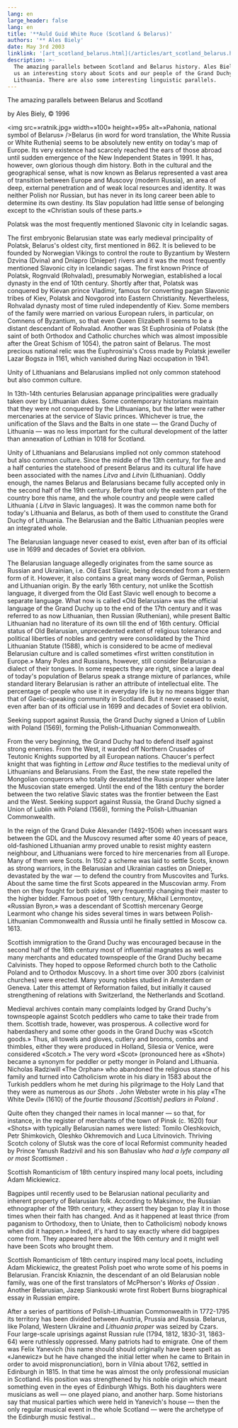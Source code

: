 ```yaml
---
lang: en
large_header: false
lang: en
title: '**Auld Guid White Ruce (Scotland & Belarus)'
authors: '** Ales Biely'
date: May 3rd 2003
linklink: '[art_scotland_belarus.html](/articles/art_scotland_belarus.html)'
description: >-
  The amazing parallels between Scotland and Belarus history. Ales Biely tells
  us an interesting story about Scots and our people of the Grand Duchy of
  Lithuania. There are also some interesting linguistic parallels. 
---
```



The amazing parallels between Belarus and Scotland

by Ales Biely, © 1996

<img src=»ratnik.jpg» width=»100» height=»95» alt=»Pahonia, national symbol of Belarus» />Belarus (in word for word translation, the White Russia or White Ruthenia) seems to be absolutely new entity on today's map of Europe. Its very existence had scarcely reached the ears of those abroad until sudden emergence of the New Independent States in 1991. It has, however, own glorious though dim history. Both in the cultural and the geographical sense, what is now known as Belarus represented a vast area of transition between Europe and Muscovy (modern Russia), an area of deep, external penetration and of weak local resources and identity. It was neither Polish nor Russian, but has never in its long career been able to determine its own destiny. Its Slav population had little sense of belonging except to the «Christian souls of these parts.»

Polatsk was the most frequently mentioned Slavonic city in Icelandic sagas.

The first embryonic Belarusian state was early medieval principality of Polatsk, Belarus's oldest city, first mentioned in 862. It is believed to be founded by Norwegian Vikings to control the route to Byzantium by Western Dzvina (Dvina) and Dniapro (Dnieper) rivers and it was the most frequently mentioned Slavonic city in Icelandic sagas. The first known Prince of Polatsk, Rognvald (Rohvalad), presumably Norwegian, established a local dynasty in the end of 10th century. Shortly after that, Polatsk was conquered by Kievan prince Vladimir, famous for converting pagan Slavonic tribes of Kiev, Polatsk and Novgorod into Eastern Christianity. Nevertheless, Rohvalad dynasty most of time ruled independently of Kiev. Some members of the family were married on various European rulers, in particular, on Comnens of Byzantium, so that even Queen Elizabeth II seems to be a distant descendant of Rohvalad. Another was St Euphrosinia of Polatsk (the saint of both Orthodox and Catholic churches which was almost impossible after the Great Schism of 1054), the patron saint of Belarus. The most precious national relic was the Euphrosinia's Cross made by Polatsk jeweller Lazar Bogsza in 1161, which vanished during Nazi occupation in 1941.

Unity of Lithuanians and Belarusians implied not only common statehood but also common culture.

In 13th-14th centuries Belarusian appanage principalities were gradually taken over by Lithuanian dukes. Some contemporary historians maintain that they were not conquered by the Lithuanians, but the latter were rather mercenaries at the service of Slavic princes. Whichever is true, the unification of the Slavs and the Balts in one state — the Grand Duchy of Lithuania — was no less important for the cultural development of the latter than annexation of Lothian in 1018 for Scotland.

Unity of Lithuanians and Belarusians implied not only common statehood but also common culture. Since the middle of the 13th century, for five and a half centuries the statehood of present Belarus and its cultural life have been associated with the names  *Litva*  and  *Litvin*  (Lithuanian). Oddly enough, the names Belarus and Belarusians became fully accepted only in the second half of the 19th century. Before that only the eastern part of the country bore this name, and the whole country and people were called Lithuania ( *Litva*  in Slavic languages). It was the common name both for today's Lithuania and Belarus, as both of them used to constitute the Grand Duchy of Lithuania. The Belarusian and the Baltic Lithuanian peoples were an integrated whole.

The Belarusian language never ceased to exist, even after ban of its official use in 1699 and decades of Soviet era oblivion.

The Belarusian language allegedly originates from the same source as Russian and Ukrainian, i.e. Old East Slavic, being descended from a western form of it. However, it also contains a great many words of German, Polish and Lithuanian origin. By the early 16th century, not unlike the Scottish language, it diverged from the Old East Slavic well enough to become a separate language. What now is called «Old Belarusian» was the official language of the Grand Duchy up to the end of the 17th century and it was referred to as now Lithuanian, then Russian (Ruthenian), while present Baltic Lithuanian had no literature of its own till the end of 16th century. Official status of Old Belarusian, unprecedented extent of religious tolerance and political liberties of nobles and gentry were consolidated by the Third Lithuanian Statute (1588), which is considered to be acme of medieval Belarusian culture and is called sometimes «first written constitution in Europe.» Many Poles and Russians, however, still consider Belarusian a dialect of their tongues. In some respects they are right, since a large deal of today's population of Belarus speak a strange mixture of parlances, while standard literary Belarusian is rather an attribute of intellectual elite. The percentage of people who use it in everyday life is by no means bigger than that of Gaelic-speaking community in Scotland. But it never ceased to exist, even after ban of its official use in 1699 and decades of Soviet era oblivion.

Seeking support against Russia, the Grand Duchy signed a Union of Lublin with Poland (1569), forming the Polish-Lithuanian Commonwealth.

From the very beginning, the Grand Duchy had to defend itself against strong enemies. From the West, it warded off Northern Crusades of Teutonic Knights supported by all European nations. Chaucer's perfect knight that was fighting in  *Lettow and Ruce*  testifies to the medieval unity of Lithuanians and Belarusians. From the East, the new state repelled the Mongolian conquerors who totally devastated the Russia proper where later the Muscovian state emerged. Until the end of the 18th century the border between the two relative Slavic states was the frontier between the East and the West. Seeking support against Russia, the Grand Duchy signed a Union of Lublin with Poland (1569), forming the Polish-Lithuanian Commonwealth.

In the reign of the Grand Duke Alexander (1492-1506) when incessant wars between the GDL and the Muscovy resumed after some 40 years of peace, old-fashioned Lithuanian army proved unable to resist mighty eastern neighbour, and Lithuanians were forced to hire mercenaries from all Europe. Many of them were Scots. In 1502 a scheme was laid to settle Scots, known as strong warriors, in the Belarusian and Ukrainian castles on Dnieper, devastated by the war — to defend the country from Muscovites and Turks. About the same time the first Scots appeared in the Muscovian army. From then on they fought for both sides, very frequently changing their master to the higher bidder. Famous poet of 19th century, Mikhail Lermontov, «Russian Byron,» was a descendant of Scottish mercenary George Learmont who change his sides several times in wars between Polish-Lithuanian Commonwealth and Russia until he finally settled in Moscow ca. 1613.

Scottish immigration to the Grand Duchy was encouraged because in the second half of the 16th century most of influential magnates as well as many merchants and educated townspeople of the Grand Duchy became Calvinists. They hoped to oppose Reformed church both to the Catholic Poland and to Orthodox Muscovy. In a short time over 300 zbors (calvinist churches) were erected. Many young nobles studied in Amsterdam or Geneva. Later this attempt of Reformation failed, but initially it caused strengthening of relations with Switzerland, the Netherlands and Scotland.

Medieval archives contain many complaints lodged by Grand Duchy's townspeople against Scotch peddlers who came to take their trade from them. Scottish trade, however, was prosperous. A collective word for haberdashery and some other goods in the Grand Duchy was «Scotch goods.» Thus, all towels and gloves, cutlery and brooms, combs and thimbles, either they were produced in Holland, Silesia or Venice, were considered «Scotch.» The very word «Scot» (pronounced here as «Shot») became a synonym for peddler or petty monger in Poland and Lithuania. Nicholas Radziwill «The Orphan» who abandoned the religious stance of his family and turned into Catholicism wrote in his diary in 1583 about the Turkish peddlers whom he met during his pilgrimage to the Holy Land that they were as numerous as  *our Shots* . John Webster wrote in his play «The White Devil» (1610) of the  *fourtie thousand [Scottish] pedlars in Poland* .

Quite often they changed their names in local manner — so that, for instance, in the register of merchants of the town of Pinsk (c. 1620) four «Shots» with typically Belarusian names were listed: Tomilo Oleshkovich, Petr Shimkovich, Oleshko Okhremovich and Luca Litvinovich. Thriving Scotch colony of Slutsk was the core of local Reformist community headed by Prince Yanush Radzivil and his son Bahuslav who  *had a lyfe company all or most Scottismen* .

Scottish Romanticism of 18th century inspired many local poets, including Adam Mickiewicz.

Bagpipes until recently used to be Belarusian national peculiarity and inherent property of Belarusian folk. According to Maksimov, the Russian ethnographer of the 19th century, «they assert they began to play it in those times when their faith has changed. And as it happened at least thrice (from paganism to Orthodoxy, then to Uniate, then to Catholicism) nobody knows when did it happen.» Indeed, it's hard to say exactly where did bagpipes come from. They appeared here about the 16th century and it might well have been Scots who brought them.

Scottish Romanticism of 18th century inspired many local poets, including Adam Mickiewicz, the greatest Polish poet who wrote some of his poems in Belarusian. Francisk Kniaznin, the descendant of an old Belarusian noble family, was one of the first translators of McPherson's  *Works of Ossian* . Another Belarusian, Jazep Siankouski wrote first Robert Burns biographical essay in Russian empire.

After a series of partitions of Polish-Lithuanian Commonwealth in 1772-1795 its territory has been divided between Austria, Prussia and Russia. Belarus, like Poland, Western Ukraine and  *Lithuania proper*  was seized by Czars. Four large-scale uprisings against Russian rule (1794, 1812, 1830-31, 1863-64) were ruthlessly oppressed. Many patriots had to emigrate. One of them was Felix Yanevich (his name should should originally have been spelt as «Janewicz» but he have changed the initial letter when he came to Britain in order to avoid mispronunciation), born in Vilnia about 1762, settled in Edinburgh in 1815. In that time he was almost the only professional musician in Scotland. His position was strengthened by his noble origin which meant something even in the eyes of Edinburgh Whigs. Both his daughters were musicians as well — one played piano, and another harp. Some historians say that musical parties which were held in Yanevich's house — then the only regular musical event in the whole Scotland — were the archetype of the Edinburgh music festival...

